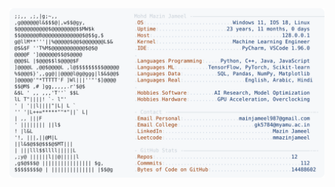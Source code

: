 <picture>
  <source srcset="https://raw.githubusercontent.com/mmazinjameel/mmazinjameel/main/dark_mode.svg?v=1759680622" media="(prefers-color-scheme: dark)">
  <img src="https://raw.githubusercontent.com/mmazinjameel/mmazinjameel/main/light_mode.svg?v=1759680622">
</picture>
